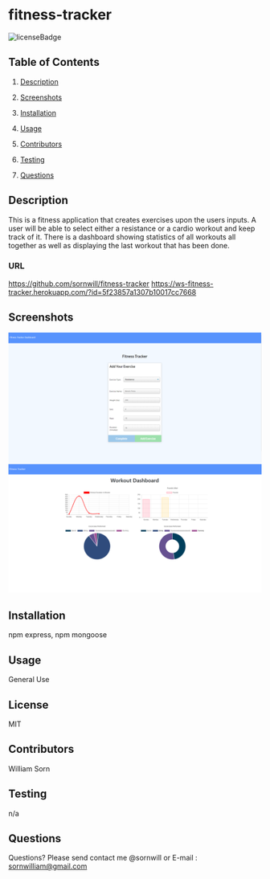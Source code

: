   
# fitness-tracker
![licenseBadge](https://img.shields.io/badge/license-MIT-brightgreen)
## Table of Contents 
1. [Description](#description)

2. [Screenshots](#screenshots)

3. [Installation](#installation)

4. [Usage](#usage)

5. [Contributors](#contributors)

6. [Testing](#testing)

7. [Questions](#questions)

    
## Description 
This is a fitness application that creates exercises upon the users inputs. 
A user will be able to select either a resistance or a cardio workout and keep track of it.
There is a dashboard showing statistics of all workouts all together as well as displaying the last workout that has been done.

### URL
https://github.com/sornwill/fitness-tracker
https://ws-fitness-tracker.herokuapp.com/?id=5f23857a1307b10017cc7668
      
## Screenshots
![screenshots](./public/screenshots/add.png)
![screenshots](./public/screenshots/dashboard.png)
    
## Installation
npm express, npm mongoose 
    
## Usage
General Use 
    
## License
MIT 
    
## Contributors
William Sorn 
    
## Testing
n/a 
      
## Questions
Questions? Please send contact me @sornwill or E-mail : sornwilliam@gmail.com
      
